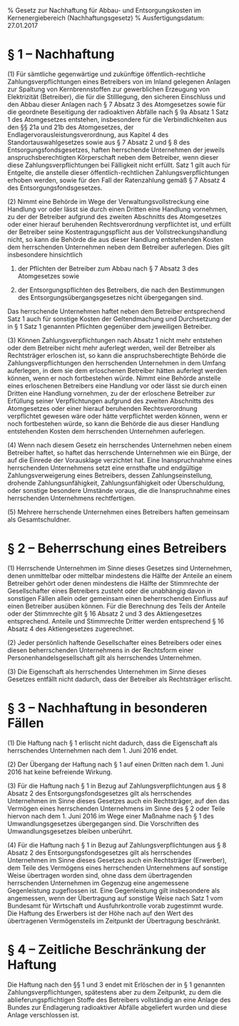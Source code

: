 % Gesetz zur Nachhaftung für Abbau- und Entsorgungskosten im Kernenergiebereich  (Nachhaftungsgesetz)
% Ausfertigungsdatum: 27.01.2017
 
# § 1 – Nachhaftung

(1) Für sämtliche gegenwärtige und zukünftige öffentlich-rechtliche Zahlungsverpflichtungen eines Betreibers von im Inland gelegenen Anlagen zur Spaltung von Kernbrennstoffen zur gewerblichen Erzeugung von Elektrizität (Betreiber), die für die Stilllegung, den sicheren Einschluss und den Abbau dieser Anlagen nach § 7 Absatz 3 des Atomgesetzes sowie für die geordnete Beseitigung der radioaktiven Abfälle nach § 9a Absatz 1 Satz 1 des Atomgesetzes entstehen, insbesondere für die Verbindlichkeiten aus den §§ 21a und 21b des Atomgesetzes, der Endlagervorausleistungsverordnung, aus Kapitel 4 des Standortauswahlgesetzes sowie aus § 7 Absatz 2 und § 8 des Entsorgungsfondsgesetzes, haften herrschende Unternehmen der jeweils anspruchsberechtigten Körperschaft neben dem Betreiber, wenn dieser diese Zahlungsverpflichtungen bei Fälligkeit nicht erfüllt. Satz 1 gilt auch für Entgelte, die anstelle dieser öffentlich-rechtlichen Zahlungsverpflichtungen erhoben werden, sowie für den Fall der Ratenzahlung gemäß § 7 Absatz 4 des Entsorgungsfondsgesetzes.

(2) Nimmt eine Behörde im Wege der Verwaltungsvollstreckung eine Handlung vor oder lässt sie durch einen Dritten eine Handlung vornehmen, zu der der Betreiber aufgrund des zweiten Abschnitts des Atomgesetzes oder einer hierauf beruhenden Rechtsverordnung verpflichtet ist, und erfüllt der Betreiber seine Kostentragungspflicht aus der Vollstreckungshandlung nicht, so kann die Behörde die aus dieser Handlung entstehenden Kosten dem herrschenden Unternehmen neben dem Betreiber auferlegen. Dies gilt insbesondere hinsichtlich

1. der Pflichten der Betreiber zum Abbau nach § 7 Absatz 3 des Atomgesetzes sowie

2. der Entsorgungspflichten des Betreibers, die nach den Bestimmungen des Entsorgungsübergangsgesetzes nicht übergegangen sind.

Das herrschende Unternehmen haftet neben dem Betreiber entsprechend Satz 1 auch für sonstige Kosten der Geltendmachung und Durchsetzung der in § 1 Satz 1 genannten Pflichten gegenüber dem jeweiligen Betreiber.

(3) Können Zahlungsverpflichtungen nach Absatz 1 nicht mehr entstehen oder dem Betreiber nicht mehr auferlegt werden, weil der Betreiber als Rechtsträger erloschen ist, so kann die anspruchsberechtigte Behörde die Zahlungsverpflichtungen den herrschenden Unternehmen in dem Umfang auferlegen, in dem sie dem erloschenen Betreiber hätten auferlegt werden können, wenn er noch fortbestehen würde. Nimmt eine Behörde anstelle eines erloschenen Betreibers eine Handlung vor oder lässt sie durch einen Dritten eine Handlung vornehmen, zu der der erloschene Betreiber zur Erfüllung seiner Verpflichtungen aufgrund des zweiten Abschnitts des Atomgesetzes oder einer hierauf beruhenden Rechtsverordnung verpflichtet gewesen wäre oder hätte verpflichtet werden können, wenn er noch fortbestehen würde, so kann die Behörde die aus dieser Handlung entstehenden Kosten dem herrschenden Unternehmen auferlegen.

(4) Wenn nach diesem Gesetz ein herrschendes Unternehmen neben einem Betreiber haftet, so haftet das herrschende Unternehmen wie ein Bürge, der auf die Einrede der Vorausklage verzichtet hat. Eine Inanspruchnahme eines herrschenden Unternehmens setzt eine ernsthafte und endgültige Zahlungsverweigerung eines Betreibers, dessen Zahlungseinstellung, drohende Zahlungsunfähigkeit, Zahlungsunfähigkeit oder Überschuldung, oder sonstige besondere Umstände voraus, die die Inanspruchnahme eines herrschenden Unternehmens rechtfertigen.

(5) Mehrere herrschende Unternehmen eines Betreibers haften gemeinsam als Gesamtschuldner.

# § 2 – Beherrschung eines Betreibers

(1) Herrschende Unternehmen im Sinne dieses Gesetzes sind Unternehmen, denen unmittelbar oder mittelbar mindestens die Hälfte der Anteile an einem Betreiber gehört oder denen mindestens die Hälfte der Stimmrechte der Gesellschafter eines Betreibers zusteht oder die unabhängig davon in sonstigen Fällen allein oder gemeinsam einen beherrschenden Einfluss auf einen Betreiber ausüben können. Für die Berechnung des Teils der Anteile oder der Stimmrechte gilt § 16 Absatz 2 und 3 des Aktiengesetzes entsprechend. Anteile und Stimmrechte Dritter werden entsprechend § 16 Absatz 4 des Aktiengesetzes zugerechnet.

(2) Jeder persönlich haftende Gesellschafter eines Betreibers oder eines diesen beherrschenden Unternehmens in der Rechtsform einer Personenhandelsgesellschaft gilt als herrschendes Unternehmen.

(3) Die Eigenschaft als herrschendes Unternehmen im Sinne dieses Gesetzes entfällt nicht dadurch, dass der Betreiber als Rechtsträger erlischt.

# § 3 – Nachhaftung in besonderen Fällen

(1) Die Haftung nach § 1 erlischt nicht dadurch, dass die Eigenschaft als herrschendes Unternehmen nach dem 1. Juni 2016 endet.

(2) Der Übergang der Haftung nach § 1 auf einen Dritten nach dem 1. Juni 2016 hat keine befreiende Wirkung.

(3) Für die Haftung nach § 1 in Bezug auf Zahlungsverpflichtungen aus § 8 Absatz 2 des Entsorgungsfondsgesetzes gilt als herrschendes Unternehmen im Sinne dieses Gesetzes auch ein Rechtsträger, auf den das Vermögen eines herrschenden Unternehmens im Sinne des § 2 oder Teile hiervon nach dem 1. Juni 2016 im Wege einer Maßnahme nach § 1 des Umwandlungsgesetzes übergegangen sind. Die Vorschriften des Umwandlungsgesetzes bleiben unberührt.

(4) Für die Haftung nach § 1 in Bezug auf Zahlungsverpflichtungen aus § 8 Absatz 2 des Entsorgungsfondsgesetzes gilt als herrschendes Unternehmen im Sinne dieses Gesetzes auch ein Rechtsträger (Erwerber), dem Teile des Vermögens eines herrschenden Unternehmens auf sonstige Weise übertragen worden sind, ohne dass dem übertragenden herrschenden Unternehmen im Gegenzug eine angemessene Gegenleistung zugeflossen ist. Eine Gegenleistung gilt insbesondere als angemessen, wenn der Übertragung auf sonstige Weise nach Satz 1 vom Bundesamt für Wirtschaft und Ausfuhrkontrolle vorab zugestimmt wurde. Die Haftung des Erwerbers ist der Höhe nach auf den Wert des übertragenen Vermögensteils im Zeitpunkt der Übertragung beschränkt.

# § 4 – Zeitliche Beschränkung der Haftung

Die Haftung nach den §§ 1 und 3 endet mit Erlöschen der in § 1 genannten Zahlungsverpflichtungen, spätestens aber zu dem Zeitpunkt, zu dem die ablieferungspflichtigen Stoffe des Betreibers vollständig an eine Anlage des Bundes zur Endlagerung radioaktiver Abfälle abgeliefert wurden und diese Anlage verschlossen ist.
